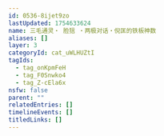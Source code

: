 ```yaml
---
id: 0536-8ijet9zo
lastUpdated: 1754633624
name: 三毛通灵・ 脸狺 ・两极对话・倪匡的铁板神数
aliases: []
layer: 3
categoryId: cat_uWLHUZtI
tagIds:
  - tag_onKpmFeH
  - tag_F0Snwko4
  - tag_Z-cEla6x
nsfw: false
parent: ""
relatedEntries: []
timelineEvents: []
titledLinks: []
---
```


